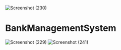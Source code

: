 ![Screenshot (230)](https://github.com/user-attachments/assets/e68f6237-6e2d-4f34-b0f8-445dc68f0d8a)
# BankManagementSystem

![Screenshot (229)](https://github.com/user-attachments/assets/9f102b77-c3cd-4108-bd4f-afdddd6d6f56)
![Screenshot (241)](https://github.com/user-attachments/assets/322e4605-90ac-48bf-89ab-0774521d3956)
